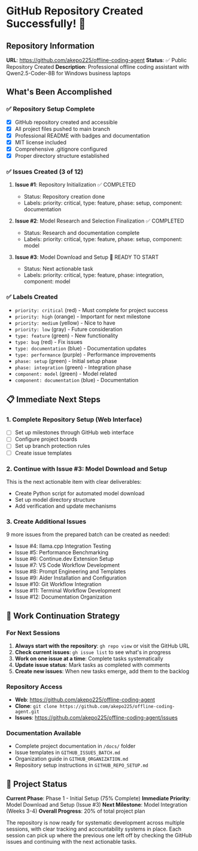 # GitHub Repository Created Successfully! 🎉

## Repository Information

**URL**: https://github.com/akepo225/offline-coding-agent
**Status**: ✅ Public Repository Created
**Description**: Professional offline coding assistant with Qwen2.5-Coder-8B for Windows business laptops

## What's Been Accomplished

### ✅ Repository Setup Complete
- [x] GitHub repository created and accessible
- [x] All project files pushed to main branch
- [x] Professional README with badges and documentation
- [x] MIT license included
- [x] Comprehensive .gitignore configured
- [x] Proper directory structure established

### ✅ Issues Created (3 of 12)
1. **Issue #1**: Repository Initialization ✅ COMPLETED
   - Status: Repository creation done
   - Labels: priority: critical, type: feature, phase: setup, component: documentation

2. **Issue #2**: Model Research and Selection Finalization ✅ COMPLETED
   - Status: Research and documentation complete
   - Labels: priority: critical, type: feature, phase: setup, component: model

3. **Issue #3**: Model Download and Setup 🔄 READY TO START
   - Status: Next actionable task
   - Labels: priority: critical, type: feature, phase: integration, component: model

### ✅ Labels Created
- `priority: critical` (red) - Must complete for project success
- `priority: high` (orange) - Important for next milestone
- `priority: medium` (yellow) - Nice to have
- `priority: low` (gray) - Future consideration
- `type: feature` (green) - New functionality
- `type: bug` (red) - Fix issues
- `type: documentation` (blue) - Documentation updates
- `type: performance` (purple) - Performance improvements
- `phase: setup` (green) - Initial setup phase
- `phase: integration` (green) - Integration phase
- `component: model` (green) - Model related
- `component: documentation` (blue) - Documentation

## 📋 Immediate Next Steps

### 1. Complete Repository Setup (Web Interface)
- [ ] Set up milestones through GitHub web interface
- [ ] Configure project boards
- [ ] Set up branch protection rules
- [ ] Create issue templates

### 2. Continue with Issue #3: Model Download and Setup
This is the next actionable item with clear deliverables:
- Create Python script for automated model download
- Set up model directory structure
- Add verification and update mechanisms

### 3. Create Additional Issues
9 more issues from the prepared batch can be created as needed:
- Issue #4: llama.cpp Integration Testing
- Issue #5: Performance Benchmarking
- Issue #6: Continue.dev Extension Setup
- Issue #7: VS Code Workflow Development
- Issue #8: Prompt Engineering and Templates
- Issue #9: Aider Installation and Configuration
- Issue #10: Git Workflow Integration
- Issue #11: Terminal Workflow Development
- Issue #12: Documentation Organization

## 🔄 Work Continuation Strategy

### For Next Sessions
1. **Always start with the repository**: `gh repo view` or visit the GitHub URL
2. **Check current issues**: `gh issue list` to see what's in progress
3. **Work on one issue at a time**: Complete tasks systematically
4. **Update issue status**: Mark tasks as completed with comments
5. **Create new issues**: When new tasks emerge, add them to the backlog

### Repository Access
- **Web**: https://github.com/akepo225/offline-coding-agent
- **Clone**: `git clone https://github.com/akepo225/offline-coding-agent.git`
- **Issues**: https://github.com/akepo225/offline-coding-agent/issues

### Documentation Available
- Complete project documentation in `/docs/` folder
- Issue templates in `GITHUB_ISSUES_BATCH.md`
- Organization guide in `GITHUB_ORGANIZATION.md`
- Repository setup instructions in `GITHUB_REPO_SETUP.md`

## 🎯 Project Status

**Current Phase**: Phase 1 - Initial Setup (75% Complete)
**Immediate Priority**: Model Download and Setup (Issue #3)
**Next Milestone**: Model Integration (Weeks 3-4)
**Overall Progress**: 20% of total project plan

The repository is now ready for systematic development across multiple sessions, with clear tracking and accountability systems in place. Each session can pick up where the previous one left off by checking the GitHub issues and continuing with the next actionable tasks.